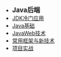 - <font style="font-weight:bold;font-size:17px;">Java后端</font>
- [JDK冷门应用](编程开发/Java后端/JDK冷门应用/)
- [Java基础](编程开发/Java后端/000-Java基础/)
- [JavaWeb技术]()
- [常用框架与新技术](编程开发/Java后端/常用框架与技术/)
- [项目实战]()

